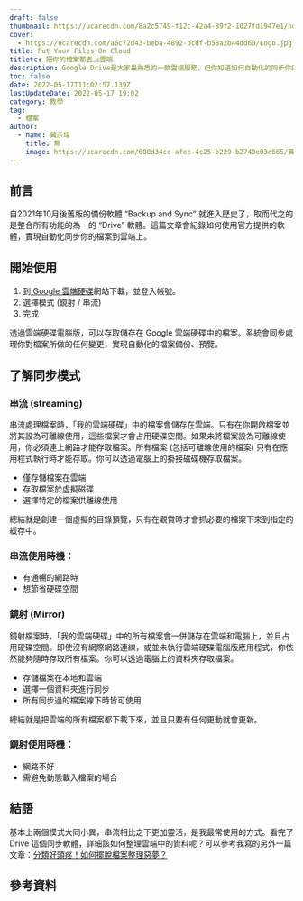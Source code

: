 ```yaml
---
draft: false
thumbnail: https://ucarecdn.com/8a2c5749-f12c-42a4-89f2-1027fd1947e1/noroot.png
cover:
  - https://ucarecdn.com/a6c72d43-beba-4892-bcdf-b58a2b44dd60/Logo.jpg
title: Put Your Files On Cloud
titletc: 把你的檔案都丟上雲端
description: Google Drive是大家最熟悉的一款雲端服務，但你知道如何自動化的同步你的檔案到雲端上嗎？更快速的備份、分享你的檔案，使用官方提供的軟體就能達成。
toc: false
date: 2022-05-17T11:02:57.139Z
lastUpdateDate: 2022-05-17 19:02
category: 教學
tag:
  - 檔案
author:
  - name: 黃宗瑋
    title: 無
    image: https://ucarecdn.com/688d34cc-afec-4c25-b229-b2740e03e665/黃宗瑋-頭像.jpg
---
```

## 前言

自2021年10月後舊版的備份軟體 “Backup and Sync” 就進入歷史了，取而代之的是整合所有功能的為一的 “Drive” 軟體。這篇文章會紀錄如何使用官方提供的軟體，實現自動化同步你的檔案到雲端上。



## 開始使用

1. 到<a href="https://www.google.com/drive/download/"> Google 雲端硬碟</a>網站下載，並登入帳號。
2. 選擇模式 (鏡射 / 串流)
3. 完成

透過雲端硬碟電腦版，可以存取儲存在 Google 雲端硬碟中的檔案。系統會同步處理你對檔案所做的任何變更，實現自動化的檔案備份、預覽。


## 了解同步模式
### 串流 (streaming)

串流處理檔案時，「我的雲端硬碟」中的檔案會儲存在雲端。只有在你開啟檔案並將其設為可離線使用，這些檔案才會占用硬碟空間。如果未將檔案設為可離線使用，你必須連上網路才能存取檔案。所有檔案 (包括可離線使用的檔案) 只有在應用程式執行時才能存取。你可以透過電腦上的掛接磁碟機存取檔案。

  - 僅存儲檔案在雲端
  - 存取檔案於虛擬磁碟
  - 選擇特定的檔案供離線使用


總結就是創建一個虛擬的目錄預覽，只有在觀賞時才會抓必要的檔案下來到指定的緩存中。


### 串流使用時機：
- 有通暢的網路時
- 想節省硬碟空間


### 鏡射 (Mirror)
鏡射檔案時，「我的雲端硬碟」中的所有檔案會一併儲存在雲端和電腦上，並且占用硬碟空間。即使沒有網際網路連線，或並未執行雲端硬碟電腦版應用程式，你依然能夠隨時存取所有檔案。你可以透過電腦上的資料夾存取檔案。

  - 存儲檔案在本地和雲端
  - 選擇一個資料夾進行同步
  - 所有同步過的檔案線下時皆可使用


總結就是把雲端的所有檔案都下載下來，並且只要有任何更動就會更新。


### 鏡射使用時機：
- 網路不好
- 需避免動態載入檔案的場合

## 結語

基本上兩個模式大同小異，串流相比之下更加靈活，是我最常使用的方式。看完了 Drive 這個同步軟體，詳細該如何整理雲端中的資料呢？可以參考我寫的另外一篇文章：[分類好頭疼！如何擺脫檔案整理惡夢？ ](/post/management/fix-your-file-nightmare/)

## 參考資料